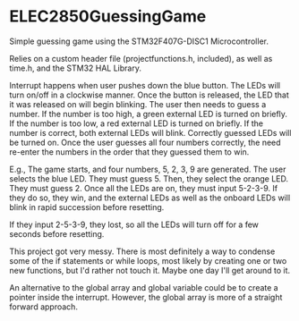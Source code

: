 # ELEC2850GuessingGame
Simple guessing game using the STM32F407G-DISC1 Microcontroller.

Relies on a custom header file (projectfunctions.h, included), as well as time.h, and the STM32 HAL Library.

Interrupt happens when user pushes down the blue button. The LEDs will turn on/off in a clockwise manner. Once the button is released, the LED that it was released on will begin blinking. The user then needs to guess a number. If the number is too high, a green external LED is turned on briefly. If the number is too low, a red external LED is turned on briefly. If the number is correct, both external LEDs will blink. Correctly guessed LEDs will be turned on. Once the user guesses all four numbers correctly, the need re-enter the numbers in the order that they guessed them to win.

E.g., The game starts, and four numbers, 5, 2, 3, 9 are generated. The user selects the blue LED. They must guess 5. Then, they select the orange LED. They must guess 2. 
Once all the LEDs are on, they must input 5-2-3-9. If they do so, they win, and the external LEDs as well as the onboard LEDs will blink in rapid succession before resetting.

If they input 2-5-3-9, they lost, so all the LEDs will turn off for a few seconds before resetting.

This project got very messy. There is most definitely a way to condense some of the if statements or while loops, most likely by creating one or two new functions, but I'd rather not touch it. Maybe one day I'll get around to it.

An alternative to the global array and global variable could be to create a pointer inside the interrupt. However, the global array is more of a straight forward approach.
